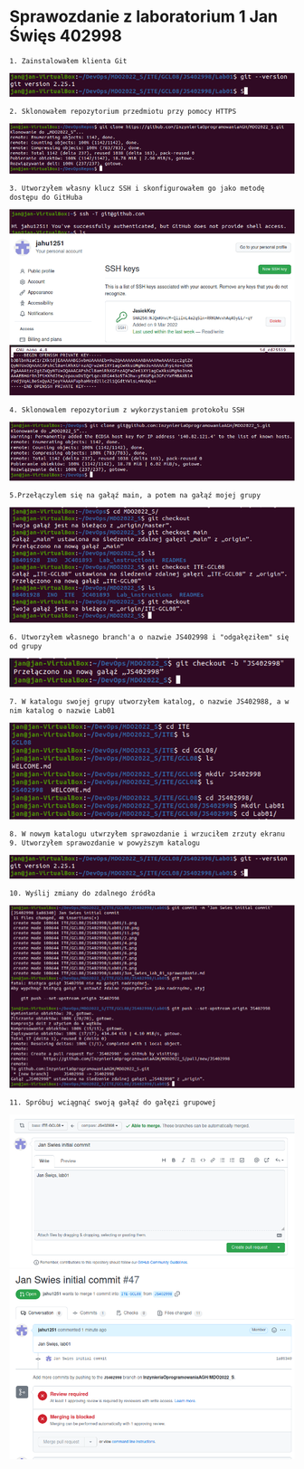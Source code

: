 # Sprawozdanie z laboratorium 1 Jan Święs 402998

    1. Zainstalowałem klienta Git

![Instalacja gita](./9.png)

    2. Sklonowałem repozytorium przedmiotu przy pomocy HTTPS

![Klonowanie repozytorium przy pomocy HTTPS](./1.png)

    3. Utworzyłem własny klucz SSH i skonfigurowałem go jako metodę dostępu do GitHuba

![Pokazanie pomyślnej autentykacji kluczem SSH](./2.png)
![Pokazanie używanego klucza SSH na stronie GutHub](./11.png)
![Wyświetlenie klucza SSH ](./4.png)

    4. Sklonowalem repozytorium z wykorzystaniem protokołu SSH

![Klonowanie repozytorium przy pomocy klucza SSH](./5.png)

    5.Przełączylem się na gałąź main, a potem na gałąź mojej grupy

![Przełączenie się na odpowiedniego branch'a](./6.png)

    6. Utworzyłem własnego branch'a o nazwie JS402998 i "odgałęziłem" się od grupy

![Utworzenie własnego brancha i przełączenie się na niego](./7.png)

    7. W katalogu swojej grupy utworzyłem katalog, o nazwie JS402988, a w nim katalog o nazwie Lab01

![Utworzenie katalogu](./8.png)

    8. W nowym katalogu utwrzyłem sprawozdanie i wrzuciłem zrzuty ekranu
    9. Utworzyłem sprawozdanie w powyższym katalogu

![Dodanie plików do katalogu](./9.png)

    10. Wyślij zmiany do zdalnego źródła

![Wysłanie zmian](./12.png)

    11. Spróbuj wciągnąć swoją gałąź do gałęzi grupowej

![Dodanie plików do katalogu](./13.png)
![Dodanie plików do katalogu](./14.png)

